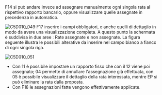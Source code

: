 F14 si può andare invece ad assegnare manualmente ogni singola rata al rispettivo rapporto bancario, oppure visualizzare quelle assegnate in precedenza in automatico.

![C5D010_049](http://doc.smeup.com/immagini/MBDOC_OGG-P_C5RR12P2/C5D010_049.png)
F17 inserire i campi obbligatori, e anche quelli di dettaglio in modo da avere una visualizzazione completa.
A questo punto la schermata è suddivisa in due aree :  Rate assegnate e non assegnate.
La figura seguente illustra le possibili alterative da inserire nel campo bianco a fianco di ogni singola riga.

![C5D010_051](http://doc.smeup.com/immagini/MBDOC_OGG-P_C5RR12P2/C5D010_051.png)
- Con 11 è possibile impostare un rapporto fisso che con il 12 viene poi assegnato; 04 permette di annullare l'assegnazione già effettuata, con 05 è possibile visualizzare il dettaglio della rata interessata, mentre EP si può eliminare la rata dalla proposta.
- Con F18 le assegnazioni fatte vengono effettivamente applicate.




